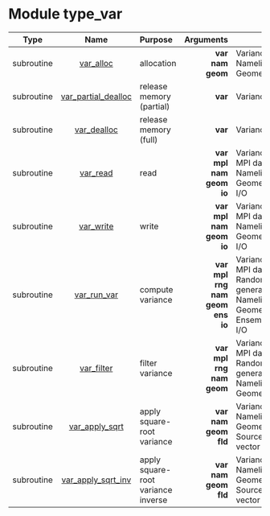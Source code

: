 # Module type_var

| Type | Name | Purpose | Arguments |     | Type | Intent |
| :--: | :--: | :------ | ----: | :-------- | :--: | :----: |
| subroutine | [var_alloc](https://github.com/JCSDA/saber/tree/develop/src/saber/bump/type_var.F90#L59) | allocation | **var**<br>**nam**<br>**geom** |  Variance<br> Namelist<br> Geometry | class(var_type)<br>type(nam_type)<br>type(geom_type) | inout<br>in<br>in |
| subroutine | [var_partial_dealloc](https://github.com/JCSDA/saber/tree/develop/src/saber/bump/type_var.F90#L78) | release memory (partial) | **var** |  Variance | class(var_type) | inout |
| subroutine | [var_dealloc](https://github.com/JCSDA/saber/tree/develop/src/saber/bump/type_var.F90#L96) | release memory (full) | **var** |  Variance | class(var_type) | inout |
| subroutine | [var_read](https://github.com/JCSDA/saber/tree/develop/src/saber/bump/type_var.F90#L117) | read | **var**<br>**mpl**<br>**nam**<br>**geom**<br>**io** |  Variance<br> MPI data<br> Namelist<br> Geometry<br> I/O | class(var_type)<br>type(mpl_type)<br>type(nam_type)<br>type(geom_type)<br>type(io_type) | inout<br>inout<br>in<br>in<br>in |
| subroutine | [var_write](https://github.com/JCSDA/saber/tree/develop/src/saber/bump/type_var.F90#L157) | write | **var**<br>**mpl**<br>**nam**<br>**geom**<br>**io** |  Variance<br> MPI data<br> Namelist<br> Geometry<br> I/O | class(var_type)<br>type(mpl_type)<br>type(nam_type)<br>type(geom_type)<br>type(io_type) | inout<br>inout<br>in<br>in<br>in |
| subroutine | [var_run_var](https://github.com/JCSDA/saber/tree/develop/src/saber/bump/type_var.F90#L199) | compute variance | **var**<br>**mpl**<br>**rng**<br>**nam**<br>**geom**<br>**ens**<br>**io** |  Variance<br> MPI data<br> Random number generator<br> Namelist<br> Geometry<br> Ensemble<br> I/O | class(var_type)<br>type(mpl_type)<br>type(rng_type)<br>type(nam_type)<br>type(geom_type)<br>type(ens_type)<br>type(io_type) | inout<br>inout<br>inout<br>inout<br>in<br>in<br>in |
| subroutine | [var_filter](https://github.com/JCSDA/saber/tree/develop/src/saber/bump/type_var.F90#L288) | filter variance | **var**<br>**mpl**<br>**rng**<br>**nam**<br>**geom** |  Variance<br> MPI data<br> Random number generator<br> Namelist<br> Geometry | class(var_type)<br>type(mpl_type)<br>type(rng_type)<br>type(nam_type)<br>type(geom_type) | inout<br>inout<br>inout<br>in<br>in |
| subroutine | [var_apply_sqrt](https://github.com/JCSDA/saber/tree/develop/src/saber/bump/type_var.F90#L417) | apply square-root variance | **var**<br>**nam**<br>**geom**<br>**fld** |  Variance<br> Namelist<br> Geometry<br> Source/destination vector | class(var_type)<br>type(nam_type)<br>type(geom_type)<br>real(kind_real) | in<br>in<br>in<br>inout |
| subroutine | [var_apply_sqrt_inv](https://github.com/JCSDA/saber/tree/develop/src/saber/bump/type_var.F90#L443) | apply square-root variance inverse | **var**<br>**nam**<br>**geom**<br>**fld** |  Variance<br> Namelist<br> Geometry<br> Source/destination vector | class(var_type)<br>type(nam_type)<br>type(geom_type)<br>real(kind_real) | in<br>in<br>in<br>inout |
